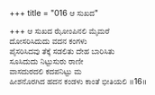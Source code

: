 +++
title = "016 ಆ ಸುಖದ"

+++
ಆ ಸುಖದ ಝೋಂಪಿನಲಿ ಮೈಮರೆ  
ದೋಸರಿಸಿದುದು ವದನ ಕಂಗಳು  
ಪೈಸರಿಸಿದವು ತೆಕ್ಕೆ ಸಡಲಿತು ದೇಹ ಬಾರಿಸಿತು   
ಸೂಸಿದುದು ನಿಟ್ಟುಸುರು ರಾಣೀ  
ವಾಸದುರದಲಿ ಕದಪನಿಟ್ಟು ಮ  
ಹೀಶನೊರಗಿದ ಹದನ ಕಂಡಳು ಕಾಂತೆ ಭೀತಿಯಲಿ     ॥16॥